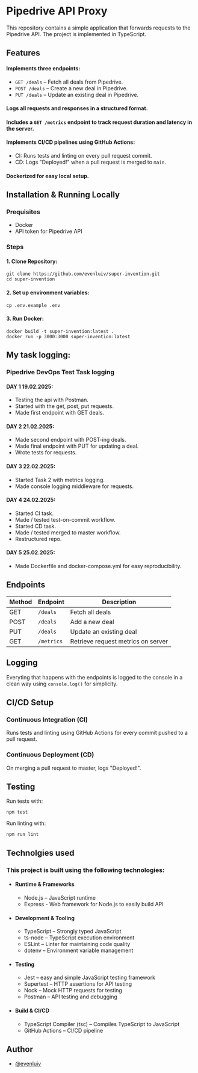 # Pipedrive API Proxy
This repository contains a simple application that forwards requests to the Pipedrive API. The project is implemented in TypeScript.

## Features
#### Implements three endpoints:

* `GET /deals` – Fetch all deals from Pipedrive.
* `POST /deals` – Create a new deal in Pipedrive.
* `PUT /deals` – Update an existing deal in Pipedrive.
#### Logs all requests and responses in a structured format.
#### Includes a `GET /metrics` endpoint to track request duration and latency in the server.
#### Implements CI/CD pipelines using GitHub Actions:
* CI: Runs tests and linting on every pull request commit.
* CD: Logs "Deployed!" when a pull request is merged to `main`.
#### Dockerized for easy local setup.

## Installation & Running Locally

### Prequisites
* Docker
* API token for Pipedrive API

### Steps

#### 1. Clone Repository:
```
git clone https://github.com/evenluiv/super-invention.git
cd super-invention
```

#### 2. Set up environment variables:
```
cp .env.example .env
```

#### 3. Run Docker:
```
docker build -t super-invention:latest .
docker run -p 3000:3000 super-invention:latest
```
## My task logging:

### Pipedrive DevOps Test Task logging

#### DAY 1 19.02.2025:

* Testing the api with Postman.
* Started with the get, post, put requests.
* Made first endpoint with GET deals.

#### DAY 2 21.02.2025:

* Made second endpoint with POST-ing deals.
* Made final endpoint with PUT for updating a deal.
* Wrote tests for requests.

#### DAY 3 22.02.2025:

* Started Task 2 with metrics logging.
* Made console logging middleware for requests.

#### DAY 4 24.02.2025:

* Started CI task.
* Made / tested test-on-commit workflow.
* Started CD task.
* Made / tested merged to master workflow.
* Restructured repo.

#### DAY 5 25.02.2025:

* Made Dockerfile and docker-compose.yml for easy reproducibility.

## Endpoints
| Method      | Endpoint    | Description                        |
| ----------- | ----------- | ---------------------------------- |
| GET         | `/deals`    | Fetch all deals                    |
| POST        | `/deals`    | Add a new deal                     |
| PUT         | `/deals`    | Update an existing deal            |
| GET         | `/metrics`  | Retrieve request metrics on server |

## Logging

Everyting that happens with the endpoints is logged to the console in a clean way using `console.log()` for simplicity.

## CI/CD Setup

### Continuous Integration (CI)

Runs tests and linting using GitHub Actions for every commit pushed to a pull request.

### Continuous Deployment (CD)

On merging a pull request to master, logs "Deployed!".

## Testing

Run tests with:
```
npm test
```
Run linting with:
```
npm run lint
```

## Technolgies used

### This project is built using the following technologies:

* #### Runtime & Frameworks
    * Node.js – JavaScript runtime
    * Express - Web framework for Node.js to easily build API
* #### Development & Tooling
    * TypeScript – Strongly typed JavaScript
    * ts-node – TypeScript execution environment
    * ESLint – Linter for maintaining code quality
    * dotenv – Environment variable management
* #### Testing
    * Jest – easy and simple JavaScript testing framework
    * Supertest – HTTP assertions for API testing
    * Nock – Mock HTTP requests for testing
    * Postman – API testing and debugging
* #### Build & CI/CD
    * TypeScript Compiler (tsc) – Compiles TypeScript to JavaScript
    * GitHub Actions – CI/CD pipeline

## Author

- [@evenluiv](https://github.com/evenluiv)
